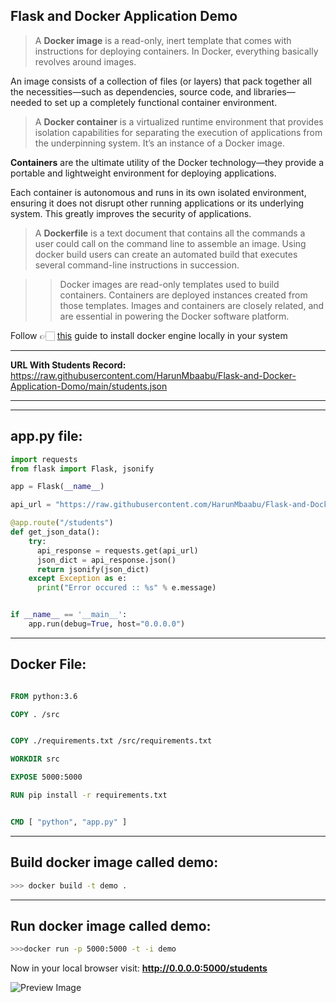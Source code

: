 ## **Flask and Docker Application Demo**

> A **Docker image** is a read-only, inert template that comes with instructions for deploying containers. In Docker, everything basically revolves around images.

An image consists of a collection of files (or layers) that pack together all the necessities—such as dependencies, source code, and libraries—needed to set up a completely functional container environment.

> A **Docker container** is a virtualized runtime environment that provides isolation capabilities for separating the execution of applications from the underpinning system. It’s an instance of a Docker image.

**Containers** are the ultimate utility of the Docker technology—they provide a portable and lightweight environment for deploying applications.

Each container is autonomous and runs in its own isolated environment, ensuring it does not disrupt other running applications or its underlying system. This greatly improves the security of applications.


> A **Dockerfile** is a text document that contains all the commands a user could call on the command line to assemble an image. Using docker build users can create an automated build that executes several command-line instructions in succession.

>> Docker images are read-only templates used to build containers. Containers are deployed instances created from those templates. Images and containers are closely related, and are essential in powering the Docker software platform.

Follow 👉🏻 [this](https://docs.docker.com/engine/install/) guide to install docker engine locally in your system

---

**URL With Students  Record:** https://raw.githubusercontent.com/HarunMbaabu/Flask-and-Docker-Application-Domo/main/students.json  

---

--- 
**app.py file:**
---
```python 
import requests
from flask import Flask, jsonify

app = Flask(__name__)

api_url = "https://raw.githubusercontent.com/HarunMbaabu/Flask-and-Docker-Application-Domo/main/students.json"

@app.route("/students")
def get_json_data():
    try:
      api_response = requests.get(api_url)
      json_dict = api_response.json()
      return jsonify(json_dict)
    except Exception as e:
      print("Error occured :: %s" % e.message) 


if __name__ == '__main__':
    app.run(debug=True, host="0.0.0.0")    

```

---
Docker File:
---

```dockerfile

FROM python:3.6

COPY . /src


COPY ./requirements.txt /src/requirements.txt

WORKDIR src

EXPOSE 5000:5000

RUN pip install -r requirements.txt


CMD [ "python", "app.py" ]
```

---
**Build docker image called demo:** 
---

```bash
>>> docker build -t demo .  
```

---
**Run docker image called demo:** 
---

```bash
>>>docker run -p 5000:5000 -t -i demo  
```

Now in your local browser visit:   **http://0.0.0.0:5000/students** 


![Preview Image](https://github.com/HarunMbaabu/Flask-and-Docker-Application-Domo/blob/main/src/Screenshot%202021-08-17%20at%2012.40.34.png?raw=true)


